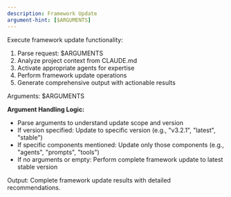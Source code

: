 ```yaml
---
description: Framework Update
argument-hint: [$ARGUMENTS]
---
```


Execute framework update functionality:

1. Parse request: $ARGUMENTS
2. Analyze project context from CLAUDE.md
3. Activate appropriate agents for expertise
4. Perform framework update operations
5. Generate comprehensive output with actionable results

Arguments: $ARGUMENTS

**Argument Handling Logic:**
- Parse arguments to understand update scope and version
- If version specified: Update to specific version (e.g., "v3.2.1", "latest", "stable")
- If specific components mentioned: Update only those components (e.g., "agents", "prompts", "tools")
- If no arguments or empty: Perform complete framework update to latest stable version

Output: Complete framework update results with detailed recommendations.
